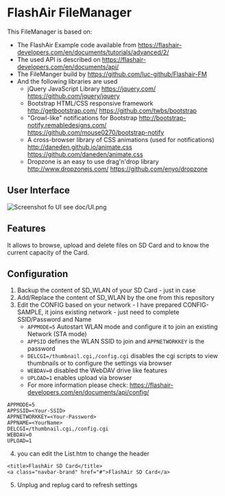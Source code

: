 # FlashAir FileManager

This FileManager is based on:
  * The FlashAir Example code available from 
    https://flashair-developers.com/en/documents/tutorials/advanced/2/
  * The used API is described on
    https://flashair-developers.com/en/documents/api/
  * The FileManger build by https://github.com/luc-github/Flashair-FM
  * And the following libraries are used
    * jQuery JavaScript Library https://jquery.com/ https://github.com/jquery/jquery
	* Bootstrap HTML/CSS responsive framework http://getbootstrap.com/ https://github.com/twbs/bootstrap
	* "Growl-like" notifications for Bootstrap http://bootstrap-notify.remabledesigns.com/ https://github.com/mouse0270/bootstrap-notify
	* A cross-browser library of CSS animations (used for notifications) http://daneden.github.io/animate.css https://github.com/daneden/animate.css
    * Dropzone is an easy to use drag'n'drop library http://www.dropzonejs.com/ https://github.com/enyo/dropzone
	
## User Interface

![Screenshot fo UI see doc/UI.png](https://raw.githubusercontent.com/stephanr/FlashAir-FileManager/master/doc/UI.png)

## Features

It allows to browse, upload and delete files on SD Card and to know the current capacity of the Card.

## Configuration

 1. Backup the content of SD_WLAN of your SD Card - just in case
 2. Add/Replace the content of SD_WLAN by the one from this repository 
 3. Edit the CONFIG based on your network - I have prepared CONFIG-SAMPLE, it joins existing network - just need to complete SSID/Password and Name    
    * `APPMODE=5` Autostart WLAN mode and configure it to join an existing Network (STA mode)
	* `APPSID` defines the WLAN SSID to join and `APPNETWORKKEY` is the password
	* `DELCGI=/thumbnail.cgi,/config.cgi` disables the cgi scripts to view thumbnails or to configure the settings via browser
	* `WEBDAV=0` disabled the WebDAV drive like features
	* `UPLOAD=1` enables upload via browser
	* For more information please check: https://flashair-developers.com/en/documents/api/config/

```
APPMODE=5   
APPSSID=<Your-SSID>   
APPNETWORKKEY=<Your-Password>   
APPNAME=<YourName>  
DELCGI=/thumbnail.cgi,/config.cgi
WEBDAV=0
UPLOAD=1
```

 4. you can edit the List.htm to change the header
```
<title>FlashAir SD Card</title>
<a class="navbar-brand" href="#">FlashAir SD Card</a>
```
 
 5. Unplug and replug card to refresh settings
